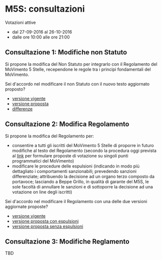 # M5S: consultazioni

Votazioni attive
- dal 27-09-2016 al 26-10-2016
- dalle ore 10:00 alle ore 21:00

## Consultazione 1: Modifiche non Statuto

Si propone la modifica del Non Statuto per integrarlo con il Regolamento del MoVimento 5 Stelle, recependone le regole tra i principi fondamentali del MoVimento.

Sei d'accordo nel modificare il non Statuto con il nuovo testo aggiornato proposto?

- [versione vigente](/modifica-non-statuto/attuale.md)
- [versione proposta](/modifica-non-statuto/proposta.md)
- [differenze](https://github.com/olistik/m5s-consultazione-aggiornamento-statuto/commit/a1913b0eeb20b79fdd713c2239513696af2045dd)

## Consultazione 2: Modifica Regolamento

Si propone la modifica del Regolamento per:

- consentire a tutti gli iscritti del MoVimento 5 Stelle di proporre in futuro modifiche al testo del Regolamento (secondo la procedura oggi prevista al [link](http://www.movimento5stelle.it/regolamento/5.html) per formulare proposte di votazione su singoli punti programmatici del MoVimento)
- modificare le procedure delle espulsioni (indicando in modo più dettagliato i comportamenti sanzionabili; prevedendo sanzioni differenziate; attribuendo la decisione ad un organo terzo composto da portavoce; lasciando a Beppe Grillo, in qualità di garante del M5S, le sole facoltà di annullare le sanzioni e di sottoporre la decisione ad una votazione on line degli iscritti)

Sei d'accordo nel modificare il Regolamento con una delle due versioni aggiornate proposte?

- [versione vigente](http://www.movimento5stelle.it/regolamento/)
- [versione proposta con espulsioni](http://www.beppegrillo.it/immagini/REGOLAMENTO_CON%20ESPULSIONI_26sett.pdf)
- [versione proposta senza espulsioni](http://www.beppegrillo.it/immagini/REGOLAMENTO_SENZA_ESPULSIONI26sett.pdf)

## Consultazione 3: Modifiche Reglamento

TBD
